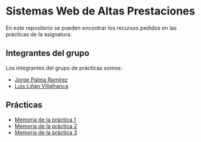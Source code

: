 # Sistemas Web de Altas Prestaciones

En este repositorio se pueden encontrar los recursos pedidos en las prácticas 
de la asignatura.

## Integrantes del grupo

Los integrantes del grupo de prácticas somos:

- [Jorge Palma Ramirez](github.com/PepeWalker)
- [Luis Liñán Villafranca](github.com/lulivi)

## Prácticas

- [Memoria de la práctica 1](./practica1/README.md)
- [Memoria de la práctica 2](./practica2/README.md)
- [Memoria de la práctica 3](./practica3/README.md)
